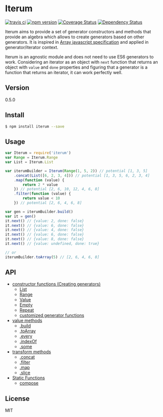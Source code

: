 # Iterum

[![travis ci][1]][2]
[![npm version][3]][4]
[![Coverage Status][5]][6]
[![Dependency Status][7]][8]

Iterum aims to provide a set of generator constructors and methods that provide an algebra which allows to create generators based on other generators. It is inspired in [Array javascript specification](https://developer.mozilla.org/en-US/docs/Web/JavaScript/Reference/Global_Objects/Array) and applied in generator/iterator context. 

Iterum is an agnostic module and does not need to use ES6 generators to work. Considering an iterator as an object with `next` function that returns an object with `value` and `done` properties and figuring that a generator is a function that returns an iterator, it can work perfectly well.

## Version
0.5.0

## Install

``` bash
$ npm install iterum --save
```

## Usage
``` javascript
var Iterum = require('iterum')
var Range = Iterum.Range
var List = Iterum.List

var iterumBuilder = Iterum(Range(1, 5, 2)) // potential [1, 3, 5]
    .concat(List([6, 2, 3, 4])) // potential [1, 3, 5, 6, 2, 3, 4]
    .map(function (value) {
        return 2 * value
    }) // potential [2, 6, 10, 12, 4, 6, 8]
    .filter(function (value) {
        return value < 10
    }) // potential [2, 6, 4, 6, 8]

var gen = iterumBuilder.build()
var it = gen()
it.next() // {value: 2, done: false}
it.next() // {value: 6, done: false}
it.next() // {value: 4, done: false}
it.next() // {value: 6, done: false}
it.next() // {value: 8, done: false}
it.next() // {value: undefined, done: true}

// or
iterumBuilder.toArray(5) // [2, 6, 4, 6, 8]
```

## API
- [constructor functions (Creating generators)](doc/API_constructor.md)
    - [List](doc/API_constructor.md#list-array)
    - [Range](doc/API_constructor.md#range-start-end-increase--1)
    - [Value](doc/API_constructor.md#value-value)
    - [Empty](doc/API_constructor.md#empty-)
    - [Repeat](doc/API_constructor.md#repeat-value-n--infinity)
    - [customized generator functions](doc/API_constructor.md#functions-customized-generators)
- [value methods](doc/API_value_methods.md)
    - [.build](doc/API_value_methods.md#build-)
    - [.toArray](doc/API_value_methods.md#toarray-)
    - [.every](doc/API_value_methods.md#every-cb-context--this)
    - [.indexOf](doc/API_value_methods.md#indexof-elem)
    - [.some](doc/API_value_methods.md#some-cb-context--this)
- [transform methods](doc/API_transform_methods.md)
    - [.concat](doc/API_transform_methods.md#concat-generator)
    - [.filter](doc/API_transform_methods.md#filter-cb-context--this)
    - [.map](doc/API_transform_methods.md#map-cb-context--this)
    - [.slice](doc/API_transform_methods.md#slice-start--0-end--infinity)
- [Static Functions](doc/API_static_functions.md)
    - [compose](doc/API_static_functions.md#iterumcompose-generators)

## License
MIT


  [1]: https://travis-ci.org/xgbuils/iterum.svg?branch=master
  [2]: https://travis-ci.org/xgbuils/iterum
  [3]: https://badge.fury.io/js/iterum.svg
  [4]: https://badge.fury.io/js/iterum
  [5]: https://coveralls.io/repos/github/xgbuils/iterum/badge.svg?branch=master
  [6]: https://coveralls.io/github/xgbuils/iterum?branch=master
  [7]: https://david-dm.org/xgbuils/iterum.svg
  [8]: https://david-dm.org/xgbuils/iterum
